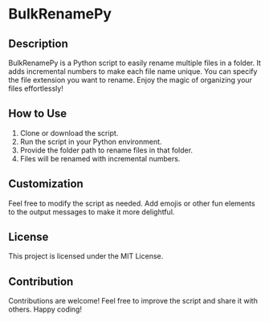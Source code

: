 # BulkRenamePy

## Description

BulkRenamePy is a Python script to easily rename multiple files in a folder. It adds incremental numbers to make each file name unique. You can specify the file extension you want to rename. Enjoy the magic of organizing your files effortlessly!

## How to Use

1. Clone or download the script.
2. Run the script in your Python environment.
3. Provide the folder path to rename files in that folder.
4. Files will be renamed with incremental numbers.

## Customization

Feel free to modify the script as needed. Add emojis or other fun elements to the output messages to make it more delightful.

## License

This project is licensed under the MIT License.

## Contribution

Contributions are welcome! Feel free to improve the script and share it with others. Happy coding!
